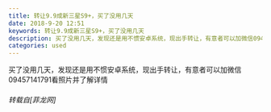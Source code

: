 ```yaml
---
title: 转让9.9成新三星S9+，买了没用几天
date: 2018-9-20 12:51
keywords: 转让9.9成新三星S9+，买了没用几天
description: 买了没用几天，发现还是用不惯安卓系统，现出手转让，有意者可以加微信09457141791看照片并了解详情
categories: used
---
```

<td class="t_f" id="postmessage_1839701">

买了没用几天，发现还是用不惯安卓系统，现出手转让，有意者可以加微信09457141791看照片并了解详情</td>
###### 转载自[菲龙网]